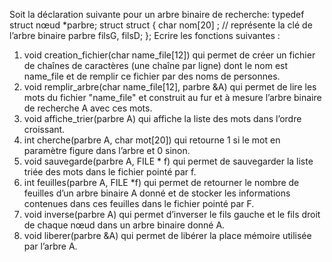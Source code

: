 Soit la déclaration suivante pour un arbre binaire de recherche:
typedef struct nœud *parbre;
struct struct
{ char nom[20] ; // représente la clé de l’arbre binaire
parbre filsG, filsD;
};
Ecrire les fonctions suivantes :
1. void creation_fichier(char name_file[12]) qui permet de créer un fichier de chaînes de
caractères (une chaîne par ligne) dont le nom est name_file et de remplir ce fichier par des
noms de personnes.
2. void remplir_arbre(char name_file[12], parbre &A) qui permet de lire les mots du fichier
"name_file" et construit au fur et à mesure l’arbre binaire de recherche A avec ces mots.
3. void affiche_trier(parbre A) qui affiche la liste des mots dans l’ordre croissant.
4. int cherche(parbre A, char mot[20]) qui retourne 1 si le mot en paramètre figure dans l’arbre
et 0 sinon.
5. void sauvegarde(parbre A, FILE * f) qui permet de sauvegarder la liste triée des mots dans le
fichier pointé par f.
6. int feuilles(parbre A, FILE *f) qui permet de retourner le nombre de feuilles d’un arbre
binaire A donné et de stocker les informations contenues dans ces feuilles dans le fichier
pointé par F.
7. void inverse(parbre A) qui permet d’inverser le fils gauche et le fils droit de chaque nœud
dans un arbre binaire donné A.
8. void liberer(parbre &A) qui permet de libérer la place mémoire utilisée par l’arbre A.

